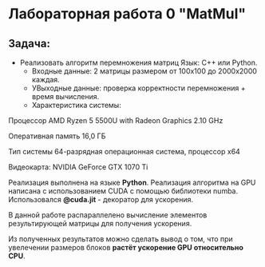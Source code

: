 # Лабораторная работа 0 "MatMul"
## Задача: 
- Реализовать алгоритм перемножения матриц Язык: C++ или Python.<br />
    - Входные данные: 2 матрицы размером от 100х100 до 2000х2000 каждая.<br />
    - УВыходные данные: проверка корректности перемножения + время вычисления.
    - Характеристика системы:

Процессор	AMD Ryzen 5 5500U with Radeon Graphics 2.10 GHz

Оперативная память	16,0 ГБ

Тип системы	64-разрядная операционная система, процессор x64

Видеокарта: NVIDIA GeForce GTX 1070 Ti


Реализация выполнена на языке **Python**.
Реализация алгоритма на GPU написана с использованием CUDA с помощью библиотеки numba.
Использовался **@cuda.jit** - декоратор для ускорения. 

В данной работе распараллелено вычисление элементов результирующей матрицы для получения ускорения.

Из полученных результатов можно сделать вывод о том, что при увелечении размеров блоков **растёт ускорение GPU относительно CPU**.
